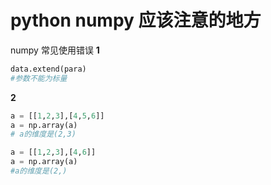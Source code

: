# python numpy 应该注意的地方
numpy 常见使用错误
**1**
```python
data.extend(para)
#参数不能为标量
```

**2**
```python
a = [[1,2,3],[4,5,6]]
a = np.array(a)
# a的维度是(2,3)

a = [[1,2,3],[4,6]]
a = np.array(a)
#a的维度是(2,)
```
